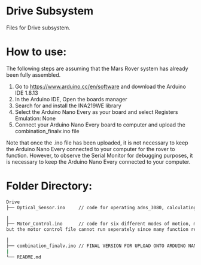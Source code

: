 # Drive Subsystem

Files for Drive subsystem.

# How to use:
The following steps are assuming that the Mars Rover system has already been fully assembled.
1. Go to https://www.arduino.cc/en/software and download the Arduino IDE 1.8.13
2. In the Arduino IDE, Open the boards manager
3. Search for and install the INA219WE library
4. Select the Arduino Nano Every as your board and select Registers Emulation:  None
5. Connect your Arduino Nano Every board to computer and upload the combination_finalv.ino file

Note that once the .ino file has been uploaded, it is not necessary to keep the Arduino Nano Every connected to your computer for the rover to function.
However, to observe the Serial Monitor for debugging purposes, it is necessary to keep the Arduino Nano Every connected to your computer.

# Folder Directory:
```bash
Drive
├── Optical_Sensor.ino     // code for operating adns_3080, calculating steering direction and estimating exact coordinate

│                  
├── Motor_Control.ino      // code for six different modes of motion, move by distance or angle and more complex function like polar coordinate control ,obstacle detection and avoidance.
but the motor control file cannot run seperately since many function require the position information and the input from other subsystems.

│   
├── combination_finalv.ino // FINAL VERSION FOR UPLOAD ONTO ARDUINO NANO EVERY
|
└── README.md
```
